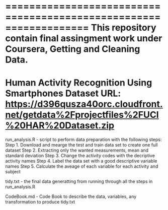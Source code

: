 ==================================================================
This repository contain final assingment work under Coursera, Getting and Cleaning Data.
==================================================================
Human Activity Recognition Using Smartphones Dataset
URL: https://d396qusza40orc.cloudfront.net/getdata%2Fprojectfiles%2FUCI%20HAR%20Dataset.zip
==================================================================

run_analysis.R - script to perform data preparation with the following steps:
Step 1. Download and mearge the test and train data set to create one full dataset
Step 2. Extracting only the wanted measurements, mean and standard deviation
Step 3. Change the activity codes with the decriptive activity names
Step 4. Label the data set with a good descriptive variable names
Step 5. Calculate the aveage of each variable for each activity and subject

tidy.txt - the final data generatting from running through all the steps in run_analysis.R

CodeBook.md - Code Book to describe the data, variables, any transformation to produce tidy.txt

